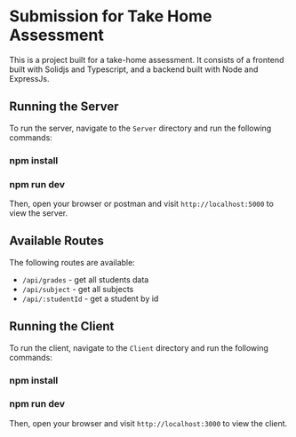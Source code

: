 # Submission for Take Home Assessment

This is a project built for a take-home assessment. It consists of a frontend built with Solidjs and Typescript, and a backend built with Node and ExpressJs.

## Running the Server

To run the server, navigate to the `Server` directory and run the following commands:

### npm install

### npm run dev

Then, open your browser or postman and visit `http://localhost:5000` to view the server.

## Available Routes

The following routes are available:

- `/api/grades` - get all students data
- `/api/subject` - get all subjects
- `/api/:studentId` - get a student by id

## Running the Client

To run the client, navigate to the `Client` directory and run the following commands:

### npm install

### npm run dev

Then, open your browser and visit `http://localhost:3000` to view the client.
